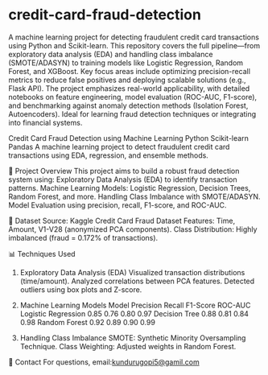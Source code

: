 # credit-card-fraud-detection
A machine learning project for detecting fraudulent credit card transactions using Python and Scikit-learn. This repository covers the full pipeline—from exploratory data analysis (EDA) and handling class imbalance (SMOTE/ADASYN) to training models like Logistic Regression, Random Forest, and XGBoost. Key focus areas include optimizing precision-recall metrics to reduce false positives and deploying scalable solutions (e.g., Flask API). The project emphasizes real-world applicability, with detailed notebooks on feature engineering, model evaluation (ROC-AUC, F1-score), and benchmarking against anomaly detection methods (Isolation Forest, Autoencoders). Ideal for learning fraud detection techniques or integrating into financial systems.

Credit Card Fraud Detection using Machine Learning
Python Scikit-learn Pandas
A machine learning project to detect fraudulent credit card transactions using EDA, regression, and ensemble methods.

📌 Project Overview
This project aims to build a robust fraud detection system using:
Exploratory Data Analysis (EDA) to identify transaction patterns.
Machine Learning Models: Logistic Regression, Decision Trees, Random Forest, and more.
Handling Class Imbalance with SMOTE/ADASYN.
Model Evaluation using precision, recall, F1-score, and ROC-AUC.

📂 Dataset
Source: Kaggle Credit Card Fraud Dataset
Features: Time, Amount, V1-V28 (anonymized PCA components).
Class Distribution: Highly imbalanced (fraud = 0.172% of transactions).

📊 Techniques Used
1. Exploratory Data Analysis (EDA)
Visualized transaction distributions (time/amount).
Analyzed correlations between PCA features.
Detected outliers using box plots and Z-score.

2. Machine Learning Models
Model	Precision	Recall	F1-Score	ROC-AUC
Logistic Regression	0.85	0.76	0.80	0.97
Decision Tree	0.88	0.81	0.84	0.98
Random Forest	0.92	0.89	0.90	0.99

4. Handling Class Imbalance
SMOTE: Synthetic Minority Oversampling Technique.
Class Weighting: Adjusted weights in Random Forest.

📧 Contact
For questions, email:kundurugopi5@gamil.com
